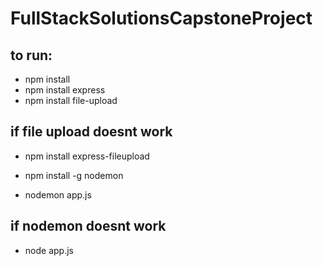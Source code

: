 # FullStackSolutionsCapstoneProject

  ## to run:
  * npm install
  * npm install express
  * npm install file-upload
  ## if file upload doesnt work
  * npm install express-fileupload
  * npm install -g nodemon
  
  * nodemon app.js
  ## if nodemon doesnt work
  * node app.js
